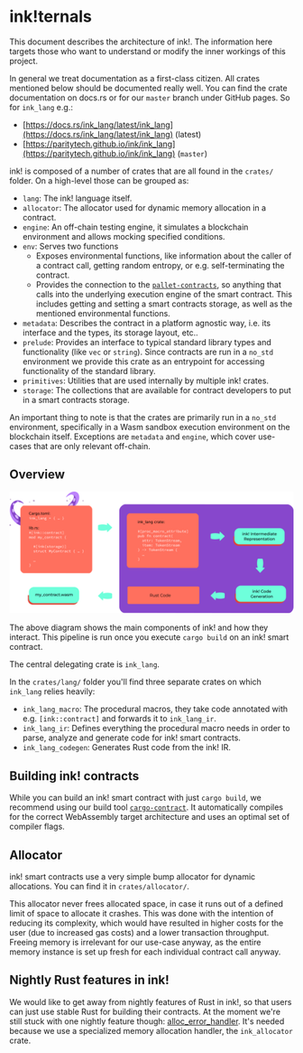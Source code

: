 # ink!ternals

This document describes the architecture of ink!. The information
here targets those who want to understand or modify the inner
workings of this project.

In general we treat documentation as a first-class citizen.
All crates mentioned below should be documented really well.
You can find the crate documentation on docs.rs or for our
`master` branch under GitHub pages. So for `ink_lang` e.g.:

* [https://docs.rs/ink_lang/latest/ink_lang](https://docs.rs/ink_lang/latest/ink_lang) (latest)
* [https://paritytech.github.io/ink/ink_lang](https://paritytech.github.io/ink/ink_lang) (`master`)

ink! is composed of a number of crates that are all found in the
`crates/` folder. On a high-level those can be grouped as:

* `lang`: The ink! language itself.
* `allocator`: The allocator used for dynamic memory allocation in a contract.
* `engine`: An off-chain testing engine, it simulates a blockchain
   environment and allows mocking specified conditions.
* `env`: Serves two functions
  * Exposes environmental functions, like information about the caller
    of a contract call, getting random entropy, or e.g. self-terminating the
    contract.
  * Provides the connection to the [`pallet-contracts`](https://github.com/paritytech/substrate/tree/master/frame/contracts),
    so anything that calls into the underlying execution engine of the smart contract.
    This includes getting and setting a smart contracts storage, as well
    as the mentioned environmental functions.
* `metadata`: Describes the contract in a platform agnostic way, i.e.
  its interface and the types, its storage layout, etc..
* `prelude`: Provides an interface to typical standard library types and
  functionality (like `vec` or `string`). Since contracts are run in a
  `no_std` environment we provide this crate as an entrypoint for accessing
  functionality of the standard library.
* `primitives`: Utilities that are used internally by multiple ink! crates.
* `storage`: The collections that are available for contract developers
  to put in a smart contracts storage.

An important thing to note is that the crates are primarily run in
a `no_std` environment, specifically in a Wasm sandbox execution
environment on the blockchain itself.
Exceptions are `metadata` and `engine`, which cover use-cases that
are only relevant off-chain.

## Overview

<img src="./.images/inkternals.png" alt="ink!ternals" width="800" />

The above diagram shows the main components of ink! and how they
interact. This pipeline is run once you execute `cargo build`
on an ink! smart contract.

The central delegating crate is `ink_lang`.

In the `crates/lang/` folder you'll find three separate
crates on which `ink_lang` relies heavily:

* `ink_lang_macro`: The procedural macros, they take code annotated with e.g.
   `[ink::contract]` and forwards it to `ink_lang_ir`.
* `ink_lang_ir`: Defines everything the procedural macro needs in order to
   parse, analyze and generate code for ink! smart contracts.
* `ink_lang_codegen`: Generates Rust code from the ink! IR.

## Building ink! contracts

While you can build an ink! smart contract with just `cargo build`, we
recommend using our build tool [`cargo-contract`](https://github.com/paritytech/cargo-contract).
It automatically compiles for the correct WebAssembly target
architecture and uses an optimal set of compiler flags.

## Allocator

ink! smart contracts use a very simple bump allocator for dynamic
allocations. You can find it in `crates/allocator/`.

This allocator never frees allocated space, in case it runs out of
a defined limit of space to allocate it crashes.
This was done with the intention of reducing its complexity, which
would have resulted in higher costs for the user (due to increased
gas costs) and a lower transaction throughput. Freeing memory is
irrelevant for our use-case anyway, as the entire memory instance
is set up fresh for each individual contract call anyway.

## Nightly Rust features in ink!

We would like to get away from nightly features of Rust in ink!, so
that users can just use stable Rust for building their contracts.
At the moment we're still stuck with one nightly feature though:
[alloc_error_handler](https://github.com/rust-lang/rust/issues/51540).
It's needed because we use a specialized memory allocation handler,
the `ink_allocator` crate.
